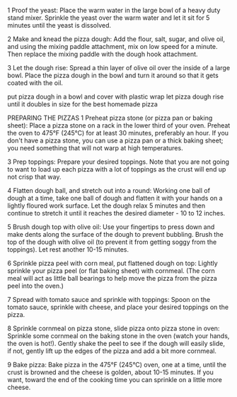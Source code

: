 1 Proof the yeast: Place the warm water in the large bowl of a heavy duty stand mixer. Sprinkle the yeast over the warm water and let it sit for 5 minutes until the yeast is dissolved.

2 Make and knead the pizza dough: Add the flour, salt, sugar, and olive oil, and using the mixing paddle attachment, mix on low speed for a minute. Then replace the mixing paddle with the dough hook attachment.

3 Let the dough rise: Spread a thin layer of olive oil over the inside of a large bowl. Place the pizza dough in the bowl and turn it around so that it gets coated with the oil.

put pizza dough in a bowl and cover with plastic wrap let pizza dough rise until it doubles in size for the best homemade pizza


PREPARING THE PIZZAS
1 Preheat pizza stone (or pizza pan or baking sheet): Place a pizza stone on a rack in the lower third of your oven. Preheat the oven to 475°F (245°C) for at least 30 minutes, preferably an hour. If you don't have a pizza stone, you can use a pizza pan or a thick baking sheet; you need something that will not warp at high temperatures.

3 Prep toppings: Prepare your desired toppings. Note that you are not going to want to load up each pizza with a lot of toppings as the crust will end up not crisp that way.

4 Flatten dough ball, and stretch out into a round: Working one ball of dough at a time, take one ball of dough and flatten it with your hands on a lightly floured work surface.
Let the dough relax 5 minutes and then continue to stretch it until it reaches the desired diameter - 10 to 12 inches.

5 Brush dough top with olive oil: Use your fingertips to press down and make dents along the surface of the dough to prevent bubbling. Brush the top of the dough with olive oil (to prevent it from getting soggy from the toppings). Let rest another 10-15 minutes.

6 Sprinkle pizza peel with corn meal, put flattened dough on top: Lightly sprinkle your pizza peel (or flat baking sheet) with cornmeal. (The corn meal will act as little ball bearings to help move the pizza from the pizza peel into the oven.)

7 Spread with tomato sauce and sprinkle with toppings: Spoon on the tomato sauce, sprinkle with cheese, and place your desired toppings on the pizza.

8 Sprinkle cornmeal on pizza stone, slide pizza onto pizza stone in oven: Sprinkle some cornmeal on the baking stone in the oven (watch your hands, the oven is hot!). Gently shake the peel to see if the dough will easily slide, if not, gently lift up the edges of the pizza and add a bit more cornmeal.

9 Bake pizza: Bake pizza in the 475°F (245°C) oven, one at a time, until the crust is browned and the cheese is golden, about 10-15 minutes. If you want, toward the end of the cooking time you can sprinkle on a little more cheese.